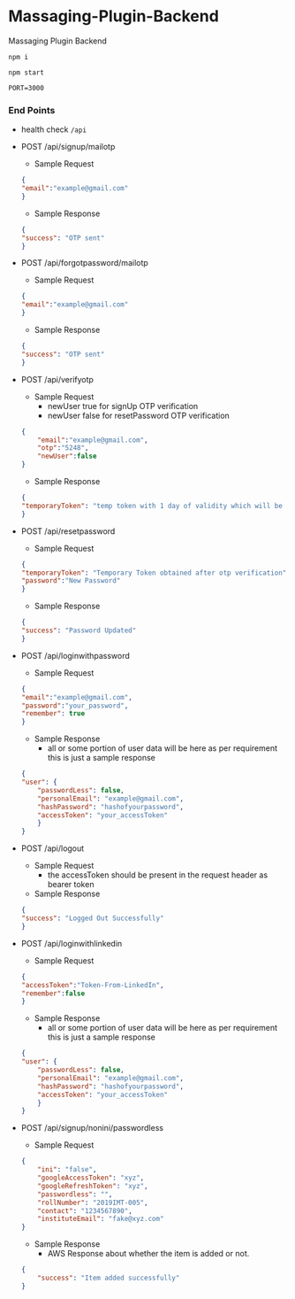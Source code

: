 # Massaging-Plugin-Backend

Massaging Plugin Backend

`npm i`

`npm start`

`PORT=3000`

### End Points

* health check
`/api`

* POST /api/signup/mailotp
    * Sample Request
    ```json
    {
    "email":"example@gmail.com"
    }
    ```
    * Sample Response 
    ```json
    {
    "success": "OTP sent"
    }
    ```
* POST /api/forgotpassword/mailotp
    * Sample Request
    ```json
    {
    "email":"example@gmail.com"
    }
    ```
    * Sample Response 
    ```json
    {
    "success": "OTP sent"
    }
    ```
* POST /api/verifyotp
    * Sample Request
        * newUser true for signUp OTP verification
        * newUser false for resetPassword OTP verification
    ```json
    {
        "email":"example@gmail.com",
        "otp":"5248",
        "newUser":false
    }
    ```
    * Sample Response 
    ```json
    {
    "temporaryToken": "temp token with 1 day of validity which will be used at the signup time or at reset password time to verify that your otp has been verified."
    }
    ```
* POST /api/resetpassword
    * Sample Request
    ```json
    {
    "temporaryToken": "Temporary Token obtained after otp verification",
    "password":"New Password"
    }
    ```
    * Sample Response 
    ```json
    {
    "success": "Password Updated"
    }
    ```
* POST /api/loginwithpassword
    * Sample Request
    ```json
    {
    "email":"example@gmail.com",
    "password":"your_password",
    "remember": true
    }
    ```
    * Sample Response 
        * all or some portion of user data will be here as per requirement this is just a sample response
    ```json
    {
    "user": {
        "passwordLess": false,
        "personalEmail": "example@gmail.com",
        "hashPassword": "hashofyourpassword",
        "accessToken": "your_accessToken"
        }
    }
    ```
* POST /api/logout
    * Sample Request
      * the accessToken should be present in the request header as bearer token
    * Sample Response 
    ```json
    {
    "success": "Logged Out Successfully"
    }
    ```
* POST /api/loginwithlinkedin
    * Sample Request
    ```json
    {
    "accessToken":"Token-From-LinkedIn",
    "remember":false
    }
    ```
    * Sample Response
        * all or some portion of user data will be here as per requirement this is just a sample response 
    ```json
    {
    "user": {
        "passwordLess": false,
        "personalEmail": "example@gmail.com",
        "hashPassword": "hashofyourpassword",
        "accessToken": "your_accessToken"
        }
    }
    ```
* POST /api/signup/nonini/passwordless
    * Sample Request
    ```json
    {
        "ini": "false",
        "googleAccessToken": "xyz",
        "googleRefreshToken": "xyz",
        "passwordless": "",
        "rollNumber": "2019IMT-005",
        "contact": "1234567890",
        "instituteEmail": "fake@xyz.com"
    }
    ```
    * Sample Response
        * AWS Response about whether the item is added or not. 
    ```json
    {
        "success": "Item added successfully"
    }
    ```